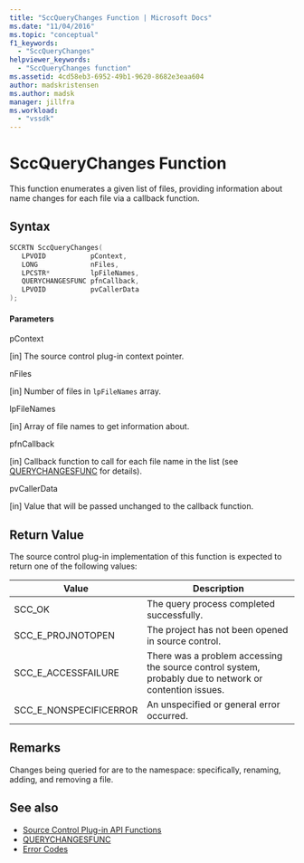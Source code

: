 ```yaml
---
title: "SccQueryChanges Function | Microsoft Docs"
ms.date: "11/04/2016"
ms.topic: "conceptual"
f1_keywords:
  - "SccQueryChanges"
helpviewer_keywords:
  - "SccQueryChanges function"
ms.assetid: 4cd58eb3-6952-49b1-9620-8682e3eaa604
author: madskristensen
ms.author: madsk
manager: jillfra
ms.workload:
  - "vssdk"
---
```

# SccQueryChanges Function
This function enumerates a given list of files, providing information about name changes for each file via a callback function.

## Syntax

```cpp
SCCRTN SccQueryChanges(
   LPVOID           pContext,
   LONG             nFiles,
   LPCSTR*          lpFileNames,
   QUERYCHANGESFUNC pfnCallback,
   LPVOID           pvCallerData
);
```

#### Parameters
 pContext

[in] The source control plug-in context pointer.

 nFiles

[in] Number of files in `lpFileNames` array.

 lpFileNames

[in] Array of file names to get information about.

 pfnCallback

[in] Callback function to call for each file name in the list (see [QUERYCHANGESFUNC](../extensibility/querychangesfunc.md) for details).

 pvCallerData

[in] Value that will be passed unchanged to the callback function.

## Return Value
 The source control plug-in implementation of this function is expected to return one of the following values:

|Value|Description|
|-----------|-----------------|
|SCC_OK|The query process completed successfully.|
|SCC_E_PROJNOTOPEN|The project has not been opened in source control.|
|SCC_E_ACCESSFAILURE|There was a problem accessing the source control system, probably due to network or contention issues.|
|SCC_E_NONSPECIFICERROR|An unspecified or general error occurred.|

## Remarks
 Changes being queried for are to the namespace: specifically, renaming, adding, and removing a file.

## See also
- [Source Control Plug-in API Functions](../extensibility/source-control-plug-in-api-functions.md)
- [QUERYCHANGESFUNC](../extensibility/querychangesfunc.md)
- [Error Codes](../extensibility/error-codes.md)